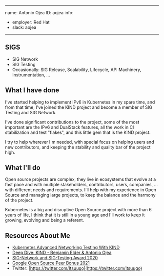 -------------------------------------------------------------
name: Antonio Ojea
ID: aojea
info:
  - employer: Red Hat
  - slack: aojea
-------------------------------------------------------------

## SIGS

- SIG Network
- SIG Testing
- Occasionally: SIG Release, Scalability, Lifecycle, API Machinery, Instrumentation, ...

## What I have done

I've started helping to implement IPv6 in Kubernetes in my spare time, and from that
time, I've joined the KIND project and become a member of SIG Testing and SIG Network.

I've done significant contributions to the project, some of the most important are the IPv6
and DualStack features, all the work in CI stabilization and test "flakes", and this little
gem that is the KIND project.

I try to help wherever I'm needed, with special focus on helping users and new contributors,
and keeping the stability and quality bar of the project high.

## What I'll do

Open source projects are complex, they live in ecosystems that evolve at a fast pace and with
multiple stakeholders, contributors, users, companies, ... with different needs and requirements.
I'll help with my experience in Open Source and managing large projects, to keep the balance and
the harmony of the project.

Kubernetes is a big and disruptive Open Source project with more than 6 years of life, I think that
it is still in a young age and I'll work to keep it growing, evolving and being a referent.

## Resources About Me

- [Kubernetes Advanced Networking Testing With KIND](https://kccnceu2021.sched.com/event/iE3g/kubernetes-advanced-networking-testing-with-kind-antonio-ojea-redhat)
- [Deep Dive: KIND - Benjamin Elder & Antonio Ojea](https://kccncna19.sched.com/event/Uah7/deep-dive-kind-benjamin-elder-google-antonio-ojea-garcia-suse)
- [SIG-Network and SIG-Testing Award 2020](https://www.youtube.com/watch?v=XCRkzgMTaJU)
- [Google Open Source Peer Bonus 2021](https://opensource.googleblog.com/2021/04/announcing-first-group-of-google-open-source-peer-bonus-winners.html)
- Twitter: [https://twitter.com/Itsuugo](https://twitter.com/Itsuugo)
